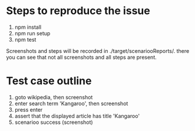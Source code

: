# Steps to reproduce the issue

1. npm install
2. npm run setup
3. npm test

Screenshots and steps will be recorded in ./target/scenariooReports/. there you can see that not all screenshots and all steps are present.

# Test case outline

1. goto wikipedia, then screenshot
2. enter search term 'Kangaroo', then screenshot
3. press enter
4. assert that the displayed article has title 'Kangaroo'
5. scenarioo success (screenshot)
